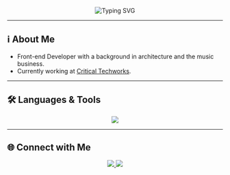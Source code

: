 <p align="center">
  <img src="https://readme-typing-svg.herokuapp.com?font=Fira+Code&size=30&pause=1000&center=true&vCenter=true&width=500&lines=Hi+there+👋;I'm+Guilherme+🚀;Front-end+Developer+💻" alt="Typing SVG" />
</p>

---


## ℹ About Me


- Front-end Developer with a background in architecture and the music business.
- Currently working at [Critical Techworks](https://www.linkedin.com/company/criticaltechworks/).


---


## 🛠️ Languages & Tools


<p align="center">
  <picture>
    <source media="(prefers-color-scheme: dark)" srcset="https://skillicons.dev/icons?i=python,js,react,nodejs,git,github,vscode&theme=dark">
    <source media="(prefers-color-scheme: light)" srcset="https://skillicons.dev/icons?i=python,js,react,nodejs,git,github,vscode">
    <img src="https://skillicons.dev/icons?i=python,js,react,nodejs,git,github,vscode" />
  </picture>
</p>


---


## 🌐 Connect with Me


<p align="center">
  <a href="https://www.linkedin.com/in/guilherme-sg-silva/">
    <img src="https://img.shields.io/badge/-LinkedIn-0077B5?logo=linkedin&logoColor=white&style=flat" />
  </a>
  <!-- <a href="https://YOUR-PORTFOLIO.com">
    <img src="https://img.shields.io/badge/-Portfolio-FF5722?logo=Google-Chrome&logoColor=white&style=flat" />
  </a> -->
  <a href="mailto:silva.gsg@gmail.com">
    <img src="https://img.shields.io/badge/-Email-D14836?logo=gmail&logoColor=white&style=flat" />
  </a>
</p>
